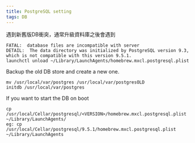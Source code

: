 ```yaml
---
title: PostgreSQL setting 
tags: DB
---
```


遇到新舊版DB衝突，通常升級資料庫之後會遇到

    FATAL:  database files are incompatible with server
    DETAIL:  The data directory was initialized by PostgreSQL version 9.3, which is not compatible with this version 9.5.1.
    launchctl unload ~/Library/LaunchAgents/homebrew.mxcl.postgresql.plist


Backup the old DB store and create a new one.

    mv /usr/local/var/postgres /usr/local/var/postgresOLD
    initdb /usr/local/var/postgres

If you want to start the DB on boot

    cp /usr/local/Cellar/postgresql/<VERSION>/homebrew.mxcl.postgresql.plist ~/Library/LaunchAgents/
    eg: cp /usr/local/Cellar/postgresql/9.5.1/homebrew.mxcl.postgresql.plist ~/Library/LaunchAgents

